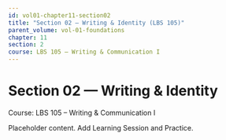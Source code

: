 ```yaml
---
id: vol01-chapter11-section02
title: "Section 02 — Writing & Identity (LBS 105)"
parent_volume: vol-01-foundations
chapter: 11
section: 2
course: LBS 105 – Writing & Communication I
---
```


# Section 02 — Writing & Identity
Course: LBS 105 – Writing & Communication I

Placeholder content. Add Learning Session and Practice.

